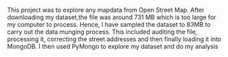 This project was to explore any mapdata from Open Street Map. After downloading my dataset,the file was around 731 MB which is too large for my computer to process. 
Hence, I have sampled the dataset to 83MB to carry out the data munging process. This included auditing the file, processing it, correcting the street addresses and then finally loading it
into MongoDB. 
I then used PyMongo to explore my dataset and do my analysis

